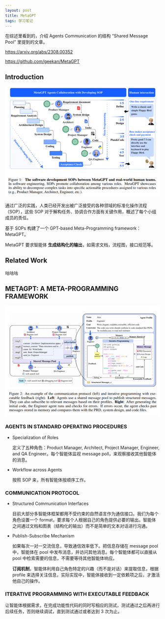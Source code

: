 ```yaml
---
layout: post
title: MetaGPT
tags: 学习笔记
---
```


在综述里看到的，介绍 Agents Communication 的结构 “Shared Message Pool” 里提到的文章。

https://arxiv.org/abs/2308.00352

https://github.com/geekan/MetaGPT

## Introduction

![image-20240802183056274](./../images/2024-8-2-MetaGPT%20Meta%20Programming%20for%20A%20Multi-Agent%20Collaborative%20Framework/image-20240802183056274.png)

通过广泛的实践，人类已经开发出被广泛接受的各种领域的标准化操作流程（SOP），这些 SOP 对于解构任务、协调合作方面有关键作用，概述了每个小组成员的责任。

基于 SOPs 构建了一个  GPT-based Meta-Programming framework：MetaGPT。

MetaGPT 要求智能体 **生成结构化的输出**，如需求文档，流程图，接口规范等。

## Related Work

咕咕咕

##  METAGPT: A META-PROGRAMMING FRAMEWORK

![image-20240802183239910](./../images/2024-8-2-MetaGPT%20Meta%20Programming%20for%20A%20Multi-Agent%20Collaborative%20Framework/image-20240802183239910.png)

### AGENTS IN STANDARD OPERATING PROCEDURES

- Specialization of Roles

  定义了五种角色：Product Manager, Architect, Project Manager, Engineer, and QA Engineer。每个智能体监视 message poll，来观察接收其他智能体的消息。

- Workflow across Agents

  按照 SOP 来，所有智能体按顺序工作。

###  COMMUNICATION PROTOCOL

- Structured Communication Interfaces

  目前大部分多智能体框架都用不受约束的自然语言作为通信接口。我们为每个角色设置一个 format，要求每个人根据自己的角色提供必要的输出。智能体之间通过文档和图表（结构化的输出）而不是简单的文本对话进行沟通。

- Publish-Subscribe Mechanism

  如果每次一对一交流信息，导致通信效率低下。把信息存储在 message pool 中，智能体在 pool 中发布消息，并访问其他消息。每个智能体都可以直接从 pool 中检索需要的信息，不需要等待其他智能体响应。

  **订阅机制**，智能体利用自己角色特定的兴趣（而不是对话）来提取信息，根据 profile 来选择关注信息，实际实现中，智能体接收到一定依赖项之后，才激活他自己的操作。

###  ITERATIVE PROGRAMMING WITH EXECUTABLE FEEDBACK

让智能体根据需求，在完成功能性代码的同时写相应的测试，测试通过之后再进行后续任务，否则继续调试，直到测试通过或者达到 3 次为止。